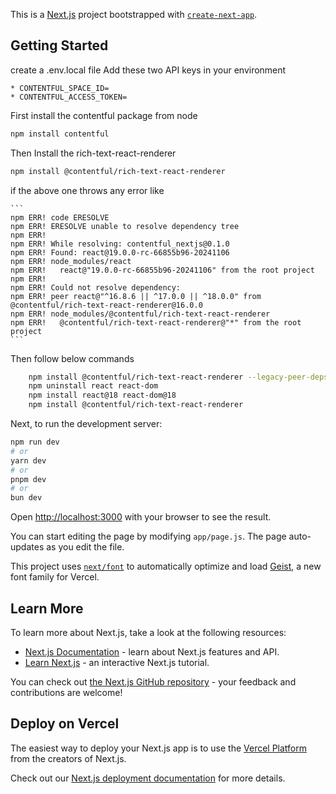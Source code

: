 This is a [Next.js](https://nextjs.org) project bootstrapped with [`create-next-app`](https://nextjs.org/docs/app/api-reference/cli/create-next-app).

## Getting Started

create a .env.local file
 Add these two API keys in your environment

	* CONTENTFUL_SPACE_ID= 
	* CONTENTFUL_ACCESS_TOKEN= 
 
First install the contentful package from node

```bash
npm install contentful
```

Then Install the rich-text-react-renderer

```bash
npm install @contentful/rich-text-react-renderer
```
if the above one throws any error like

    ```
    npm ERR! code ERESOLVE
    npm ERR! ERESOLVE unable to resolve dependency tree
    npm ERR!
    npm ERR! While resolving: contentful_nextjs@0.1.0
    npm ERR! Found: react@19.0.0-rc-66855b96-20241106
    npm ERR! node_modules/react
    npm ERR!   react@"19.0.0-rc-66855b96-20241106" from the root project
    npm ERR!
    npm ERR! Could not resolve dependency:
    npm ERR! peer react@"^16.8.6 || ^17.0.0 || ^18.0.0" from @contentful/rich-text-react-renderer@16.0.0
    npm ERR! node_modules/@contentful/rich-text-react-renderer
    npm ERR!   @contentful/rich-text-react-renderer@"*" from the root project
    ```

    
Then follow below commands
```bash
	npm install @contentful/rich-text-react-renderer --legacy-peer-deps
	npm uninstall react react-dom
	npm install react@18 react-dom@18
	npm install @contentful/rich-text-react-renderer
```

Next, to run the development server:

```bash
npm run dev
# or
yarn dev
# or
pnpm dev
# or
bun dev
```

Open [http://localhost:3000](http://localhost:3000) with your browser to see the result.

You can start editing the page by modifying `app/page.js`. The page auto-updates as you edit the file.

This project uses [`next/font`](https://nextjs.org/docs/app/building-your-application/optimizing/fonts) to automatically optimize and load [Geist](https://vercel.com/font), a new font family for Vercel.

## Learn More

To learn more about Next.js, take a look at the following resources:

- [Next.js Documentation](https://nextjs.org/docs) - learn about Next.js features and API.
- [Learn Next.js](https://nextjs.org/learn) - an interactive Next.js tutorial.

You can check out [the Next.js GitHub repository](https://github.com/vercel/next.js) - your feedback and contributions are welcome!

## Deploy on Vercel

The easiest way to deploy your Next.js app is to use the [Vercel Platform](https://vercel.com/new?utm_medium=default-template&filter=next.js&utm_source=create-next-app&utm_campaign=create-next-app-readme) from the creators of Next.js.

Check out our [Next.js deployment documentation](https://nextjs.org/docs/app/building-your-application/deploying) for more details.
